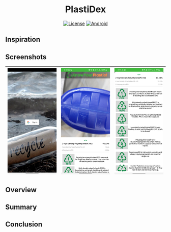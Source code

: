 <div align="center">
<h1 align="center">PlastiDex</h1>

[![License](https://img.shields.io/github/license/atharwa-24/PlastiDex?color=brightgreen&logo=apache)](https://github.com/atharwa-24/Water-Leakage-Detection-System/blob/main/LICENSE)
[![Android](https://img.shields.io/badge/Android-Java-blue)](https://github.com/atharwa-24/Water-Leakage-Detection-System/search?l=c%2B%2B)
</div>

## Inspiration

## Screenshots

|![SignIn](app/src/main/res/raw/ss.jpg)|![Scan-classify](app/src/main/res/raw/ss1.jpg)|![Buttons](app/src/main/res/raw/ss5.jpg)| 
|---|---|---|

## Overview 

## Summary

## Conclusion

